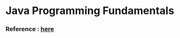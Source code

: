 

# Java Programming Fundamentals

### Reference : [here](https://www.youtube.com/watch?v=V_ARcCii8Ms&ab_channel=Yaz%C4%B1l%C4%B1mBilimi)
